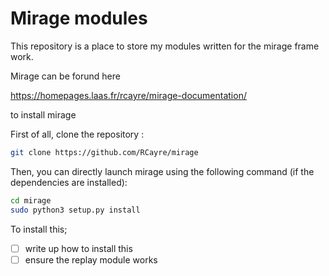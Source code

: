 # Mirage modules

This repository is a place to store my modules written for the mirage frame work.

Mirage can be forund here

https://homepages.laas.fr/rcayre/mirage-documentation/

to install mirage

First of all, clone the repository :

```bash
git clone https://github.com/RCayre/mirage
```
Then, you can directly launch mirage using the following command (if the dependencies are installed):

```bash
cd mirage
sudo python3 setup.py install
```

To install this;

- [ ] write up how to install this
- [ ] ensure the replay module works